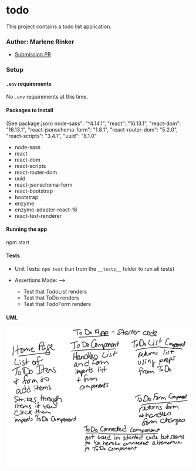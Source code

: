 # todo

This project contains a todo list application.


### Author: Marlene Rinker

- [Submission PR](https://github.com/marlenerinker-401-advanced-javascript/todo/pull/1)
<!-- - [Tests Report](https://github.com/marlenerinker-401-advanced-javascript/resty/actions)
- [GitHub Pages deployment](https://marlenerinker-401-advanced-javascript.github.io/resty/) -->




### Setup

#### `.env` requirements
No `.env` requirements at this time.


#### Packages to Install
(See package.json)
node-sass": "^4.14.1",
    "react": "16.13.1",
    "react-dom": "16.13.1",
    "react-jsonschema-form": "1.8.1",
    "react-router-dom": "5.2.0",
    "react-scripts": "3.4.1",
    "uuid": "8.1.0"

<!-- - eslint-plugin-react -->
- node-sass
- react
- react-dom
- react-scripts
- react-router-dom
- uuid
- react-jsonschema-form
- react-bootstrap
- bootstrap
- enzyme
- enzyme-adapter-react-16
- react-test-renderer 



#### Running the app
npm start


#### Tests

- Unit Tests: `npm test` (run from the `__tests__` folder to run all tests)

- Assertions Made: -->
  - Test that TodoList renders
  - Test that ToDo renders
  - Test that TodoForm renders



#### UML
![UML Diagram](todo.jpg)